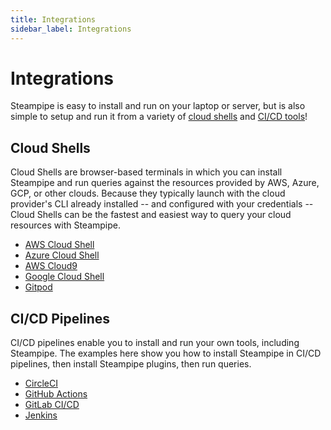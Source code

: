 ```yaml
---
title: Integrations
sidebar_label: Integrations
---
```


# Integrations

Steampipe is easy to install and run on your laptop or server, but is also simple to setup and run it from a variety of [cloud shells](#cloud-shells) and [CI/CD tools](#cicd-pipelines)!


## Cloud Shells

Cloud Shells are browser-based terminals in which you can install Steampipe and run queries against the resources provided by AWS, Azure, GCP, or other clouds. Because they typically launch with the cloud provider's CLI already installed -- and configured with your credentials -- Cloud Shells can be the fastest and easiest way to query your cloud resources with Steampipe.

- [AWS Cloud Shell](/docs/integrations/aws_cloudshell)
- [Azure Cloud Shell](/docs/integrations/azure_cloudshell)
- [AWS Cloud9](/docs/integrations/cloud9)
- [Google Cloud Shell](/docs/integrations/gcp_cloudshell)
- [Gitpod](/docs/integrations/gitpod)


## CI/CD Pipelines

CI/CD pipelines enable you to install and run your own tools, including Steampipe. The examples here show you how to install Steampipe in CI/CD pipelines, then install Steampipe plugins, then run queries.

- [CircleCI](/docs/integrations/circleci)
- [GitHub Actions](/docs/integrations/github_actions/overview)
- [GitLab CI/CD](/docs/integrations/gitlab_ci_cd)
- [Jenkins](/docs/integrations/jenkins)